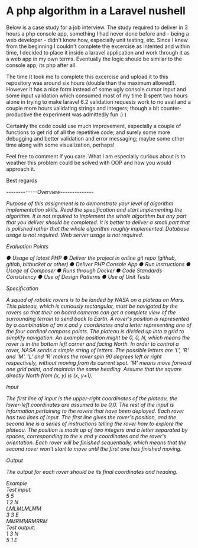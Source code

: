 <h1>A php algorithm in a Laravel nushell</h1>

<p>Below is a case study for a job interview. The study required to deliver in 3 hours a php console app, something I had never done before and - being a web developer - didn't know how, especially unit testing, etc. Since I knew from the beginning I couldn't complete the excercise as intented and within time, I decided to place it inside a laravel application and work through it as a web app in my own terms. Eventually the logic should be similar to the console app; its php after all.</p>
<p>The time It took me to complete this excercise and upload it to this repository was around six hours (double than the maximum allowed!). However it has a nice form instead of some ugly console cursor input and some input validation which consumed most of my time (I spent two hours alone in trying to make laravel 6.2 validation requests work to no avail and a couple more hours validating strings and integers; though a bit counter-productive the experiment was admittedly fun :) )</p>
<p>Certainly the code could use much improvement, especially a couple of functions to get rid of all the repetitive code; and surely some more debugging and better validation and error messaging; maybe some other time along with some visualization, perhaps!</p>
<p>Feel free to comment if you care. What I am especially curious about is to weather this problem could be solved with OOP and how you would approach it.</p>

<p>Best regards</p>

<em>
<p>-------------Overview--------------</p>

<p>
Purpose of this assignment is to demonstrate your level of algorithm implementation skills.
Read the specification and start implementing the algorithm. It is not required to implement the
whole algorithm but any part that you deliver should be completed. It is better to deliver a small
part that is polished rather that the whole algorithm roughly implemented. Database usage is not
required. Web server usage is not required.</p>

<p>Evaluation Points</p>
</ul>
● Usage of latest PHP
● Deliver the project in online git repo (github, gitlab, bitbucket or other)
● Deliver PHP Console App
● Run instructions
● Usage of Composer
● Runs through Docker
● Code Standards Consistency
● Use of Design Patterns
● Use of Unit Tests
</ul>
<br>
<p>Specification</p>
<p>
A squad of robotic rovers is to be landed by NASA on a plateau on Mars.
This plateau, which is curiously rectangular, must be navigated by the rovers so that their on
board cameras can get a complete view of the surrounding terrain to send back to Earth.
A rover's position is represented by a combination of an x and y coordinates and a letter
representing one of the four cardinal compass points. The plateau is divided up into a grid to
simplify navigation. An example position might be 0, 0, N, which means the rover is in the
bottom left corner and facing North.
In order to control a rover, NASA sends a simple string of letters. The possible letters are 'L', 'R'
and 'M'. 'L' and 'R' makes the rover spin 90 degrees left or right respectively, without moving
from its current spot.
'M' means move forward one grid point, and maintain the same heading.
Assume that the square directly North from (x, y) is (x, y+1).
</p>

<p>Input</p>

<p>The first line of input is the upper-right coordinates of the plateau, the lower-left coordinates are
assumed to be 0,0.
The rest of the input is information pertaining to the rovers that have been deployed. Each rover
has two lines of input. The first line gives the rover's position, and the second line is a series of
instructions telling the rover how to explore the plateau.
The position is made up of two integers and a letter separated by spaces, corresponding to the
x and y coordinates and the rover's orientation.
Each rover will be finished sequentially, which means that the second rover won't start to move
until the first one has finished moving.</p>

<p>Output</p>
<p>The output for each rover should be its final coordinates and heading.</p>

<p>Example<br>
Test input:<br>
5 5<br>
1 2 N<br>
LMLMLMLMM<br>
3 3 E<br>
MMRMMRMRRM<br>
Test output:<br>
1 3 N<br>
5 1 E</p>
</em>
